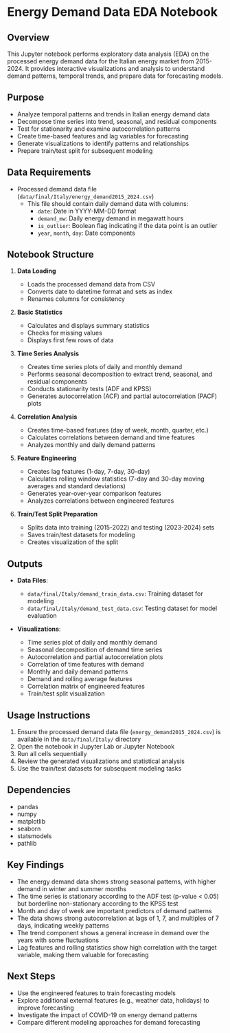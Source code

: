 # Energy Demand Data EDA Notebook

## Overview
This Jupyter notebook performs exploratory data analysis (EDA) on the processed energy demand data for the Italian energy market from 2015-2024. It provides interactive visualizations and analysis to understand demand patterns, temporal trends, and prepare data for forecasting models.

## Purpose
- Analyze temporal patterns and trends in Italian energy demand data
- Decompose time series into trend, seasonal, and residual components
- Test for stationarity and examine autocorrelation patterns
- Create time-based features and lag variables for forecasting
- Generate visualizations to identify patterns and relationships
- Prepare train/test split for subsequent modeling

## Data Requirements
- Processed demand data file (`data/final/Italy/energy_demand2015_2024.csv`)
  - This file should contain daily demand data with columns:
    - `date`: Date in YYYY-MM-DD format
    - `demand_mw`: Daily energy demand in megawatt hours
    - `is_outlier`: Boolean flag indicating if the data point is an outlier
    - `year`, `month`, `day`: Date components

## Notebook Structure
1. **Data Loading**
   - Loads the processed demand data from CSV
   - Converts date to datetime format and sets as index
   - Renames columns for consistency

2. **Basic Statistics**
   - Calculates and displays summary statistics
   - Checks for missing values
   - Displays first few rows of data

3. **Time Series Analysis**
   - Creates time series plots of daily and monthly demand
   - Performs seasonal decomposition to extract trend, seasonal, and residual components
   - Conducts stationarity tests (ADF and KPSS)
   - Generates autocorrelation (ACF) and partial autocorrelation (PACF) plots

4. **Correlation Analysis**
   - Creates time-based features (day of week, month, quarter, etc.)
   - Calculates correlations between demand and time features
   - Analyzes monthly and daily demand patterns

5. **Feature Engineering**
   - Creates lag features (1-day, 7-day, 30-day)
   - Calculates rolling window statistics (7-day and 30-day moving averages and standard deviations)
   - Generates year-over-year comparison features
   - Analyzes correlations between engineered features

6. **Train/Test Split Preparation**
   - Splits data into training (2015-2022) and testing (2023-2024) sets
   - Saves train/test datasets for modeling
   - Creates visualization of the split

## Outputs
- **Data Files**:
  - `data/final/Italy/demand_train_data.csv`: Training dataset for modeling
  - `data/final/Italy/demand_test_data.csv`: Testing dataset for model evaluation

- **Visualizations**:
  - Time series plot of daily and monthly demand
  - Seasonal decomposition of demand time series
  - Autocorrelation and partial autocorrelation plots
  - Correlation of time features with demand
  - Monthly and daily demand patterns
  - Demand and rolling average features
  - Correlation matrix of engineered features
  - Train/test split visualization

## Usage Instructions
1. Ensure the processed demand data file (`energy_demand2015_2024.csv`) is available in the `data/final/Italy/` directory
2. Open the notebook in Jupyter Lab or Jupyter Notebook
3. Run all cells sequentially
4. Review the generated visualizations and statistical analysis
5. Use the train/test datasets for subsequent modeling tasks

## Dependencies
- pandas
- numpy
- matplotlib
- seaborn
- statsmodels
- pathlib

## Key Findings
- The energy demand data shows strong seasonal patterns, with higher demand in winter and summer months
- The time series is stationary according to the ADF test (p-value < 0.05) but borderline non-stationary according to the KPSS test
- Month and day of week are important predictors of demand patterns
- The data shows strong autocorrelation at lags of 1, 7, and multiples of 7 days, indicating weekly patterns
- The trend component shows a general increase in demand over the years with some fluctuations
- Lag features and rolling statistics show high correlation with the target variable, making them valuable for forecasting

## Next Steps
- Use the engineered features to train forecasting models
- Explore additional external features (e.g., weather data, holidays) to improve forecasting
- Investigate the impact of COVID-19 on energy demand patterns
- Compare different modeling approaches for demand forecasting 